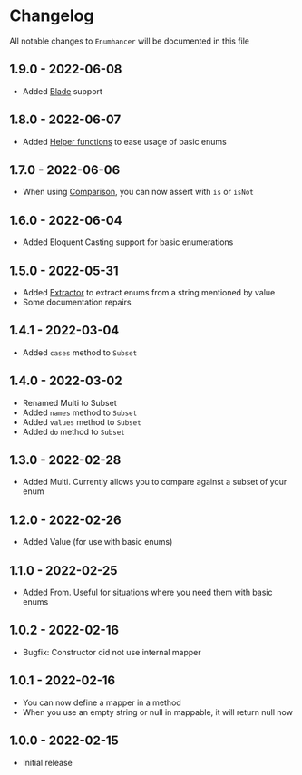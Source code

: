 # Changelog

All notable changes to `Enumhancer` will be documented in this file

## 1.9.0 - 2022-06-08
- Added [Blade](docs/blade.md) support

## 1.8.0 - 2022-06-07
- Added [Helper functions](docs/functions.md) to ease usage of basic enums

## 1.7.0 - 2022-06-06
- When using [Comparison](docs/comparison.md), you can now assert with `is` or `isNot`

## 1.6.0 - 2022-06-04
- Added Eloquent Casting support for basic enumerations

## 1.5.0 - 2022-05-31
- Added [Extractor](docs/extractor.md) to extract enums from a string mentioned by value
- Some documentation repairs

## 1.4.1 - 2022-03-04

- Added `cases` method to `Subset`

## 1.4.0 - 2022-03-02

- Renamed Multi to Subset
- Added `names` method to `Subset`
- Added `values` method to `Subset`
- Added `do` method to `Subset`

## 1.3.0 - 2022-02-28

- Added Multi. Currently allows you to compare against a subset of your enum

## 1.2.0 - 2022-02-26

- Added Value (for use with basic enums)

## 1.1.0 - 2022-02-25

- Added From. Useful for situations where you need them with basic enums

## 1.0.2 - 2022-02-16

- Bugfix: Constructor did not use internal mapper

## 1.0.1 - 2022-02-16

- You can now define a mapper in a method
- When you use an empty string or null in mappable, it will return null now

## 1.0.0 - 2022-02-15

- Initial release
